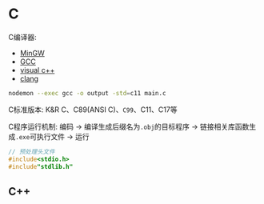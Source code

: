 # C

C编译器:

- [MinGW](https://www.mingw-w64.org/)
- [GCC](https://gcc.gnu.org/)
- [visual c++](https://www.visualstudio.com/)
- [clang](https://clang.llvm.org/)

```sh
nodemon --exec gcc -o output -std=c11 main.c


```

C标准版本: K&R C、C89(ANSI C)、`C99`、C11、C17等

C程序运行机制: 编码 -> 编译生成后缀名为`.obj`的目标程序 -> 链接相关库函数生成`.exe`可执行文件 -> 运行

```c
// 预处理头文件
#include<stdio.h>
#include"stdlib.h"


```

## C++
